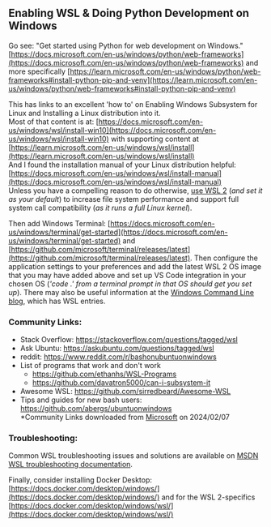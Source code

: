 ## Enabling WSL & Doing Python Development on Windows  

Go see: "Get started using Python for web development on Windows."  [https://docs.microsoft.com/en-us/windows/python/web-frameworks](https://docs.microsoft.com/en-us/windows/python/web-frameworks) and more specifically [https://learn.microsoft.com/en-us/windows/python/web-frameworks#install-python-pip-and-venv](https://learn.microsoft.com/en-us/windows/python/web-frameworks#install-python-pip-and-venv)  

This has links to an excellent 'how to' on Enabling Windows Subsystem for Linux and Installing a Linux distribution into it.  
Most of that content is at: [https://docs.microsoft.com/en-us/windows/wsl/install-win10](https://docs.microsoft.com/en-us/windows/wsl/install-win10) with supporting content at [https://learn.microsoft.com/en-us/windows/wsl/install](https://learn.microsoft.com/en-us/windows/wsl/install)  
And I found the installation manual of your Linux distribution helpful: [https://docs.microsoft.com/en-us/windows/wsl/install-manual](https://docs.microsoft.com/en-us/windows/wsl/install-manual)  
Unless you have a compelling reason to do otherwise, [use WSL 2](https://docs.microsoft.com/en-us/windows/wsl/compare-versions) (*and set it as your default*) to increase file system performance and support full system call compatibility (*as it runs a full Linux kernel*).  

Then add Windows Terminal: [https://docs.microsoft.com/en-us/windows/terminal/get-started](https://docs.microsoft.com/en-us/windows/terminal/get-started) and [https://github.com/microsoft/terminal/releases/latest](https://github.com/microsoft/terminal/releases/latest).  Then configure the application settings to your preferences and add the latest WSL 2 OS image that you may have added above and set up VS Code integration in your chosen OS (*'code .' from a terminal prompt in that OS should get you set up*).  There may also be useful information at the [Windows Command Line blog](https://devblogs.microsoft.com/commandline/), which has WSL entries.  


### Community Links:

- Stack Overflow: https://stackoverflow.com/questions/tagged/wsl  
- Ask Ubuntu: https://askubuntu.com/questions/tagged/wsl  
- reddit: https://www.reddit.com/r/bashonubuntuonwindows  
- List of programs that work and don't work  
    - https://github.com/ethanhs/WSL-Programs  
    - https://github.com/davatron5000/can-i-subsystem-it  
- Awesome WSL: https://github.com/sirredbeard/Awesome-WSL  
- Tips and guides for new bash users: https://github.com/abergs/ubuntuonwindows  
*Community Links downloaded from [Microsoft](https://github.com/microsoft/WSL/blob/master/README.md) on 2024/02/07  

### Troubleshooting:

Common WSL troubleshooting issues and solutions are available on [MSDN WSL troubleshooting documentation](https://msdn.microsoft.com/en-us/commandline/wsl/troubleshooting).


Finally, consider installing Docker Desktop: [https://docs.docker.com/desktop/windows/](https://docs.docker.com/desktop/windows/) and for the WSL 2-specifics [https://docs.docker.com/desktop/windows/wsl/](https://docs.docker.com/desktop/windows/wsl/)  
